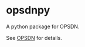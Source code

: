 # opsdnpy

A python package for OPSDN.

See [OPSDN](https://github.com/zacharyjia/OPSDN) for details.